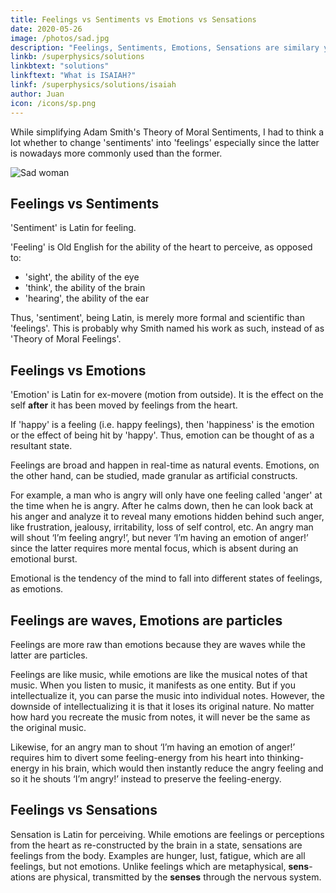```yaml
---
title: Feelings vs Sentiments vs Emotions vs Sensations
date: 2020-05-26
image: /photos/sad.jpg
description: "Feelings, Sentiments, Emotions, Sensations are similary yet different"
linkb: /superphysics/solutions
linkbtext: "solutions"
linkftext: "What is ISAIAH?"
linkf: /superphysics/solutions/isaiah
author: Juan
icon: /icons/sp.png
---
```


While simplifying Adam Smith's Theory of Moral Sentiments, I had to think a lot whether to change 'sentiments' into 'feelings' especially since the latter is nowadays more commonly used than the former.


![Sad woman](/photos/sad.jpg)


## Feelings vs Sentiments 

'Sentiment' is Latin for feeling.

'Feeling' is Old English for the ability of the heart to perceive<!--  or sense -->, as opposed to:
- 'sight', the ability of the eye
- 'think', the ability of the brain
- 'hearing', the ability of the ear

Thus, 'sentiment', being Latin, is merely more formal and scientific than 'feelings'. This is probably why Smith named his work as such, instead of as 'Theory of Moral Feelings'.


## Feelings vs Emotions

'Emotion' is Latin for ex-movere (motion from outside). It is the effect on the self **after** it has been moved by feelings from the heart. 

If 'happy' is a feeling (i.e. happy feelings), then 'happiness' is the emotion or the effect of being hit by 'happy'. Thus, emotion can be thought of as a resultant state. 

Feelings are broad and happen in real-time as natural events. Emotions, on the other hand, can be studied, made granular as artificial constructs. 

For example, a man who is angry will only have one feeling called 'anger' at the time when he is angry. After he calms down, then he can look back at his anger and analyze it to reveal many emotions hidden behind such anger, like frustration, jealousy, irritability, loss of self control, etc. An angry man will shout ‘I’m feeling angry!’, but never ‘I’m having an emotion of anger!’ since the latter requires more mental focus, which is absent during an emotional burst.

Emotional is the tendency of the mind to fall into different states of feelings, as emotions. 


## Feelings are waves, Emotions are particles

Feelings are more raw than emotions because they are waves while the latter are particles. <!-- This is because metaphysically, feelings are waves while emotions are particles. --> 

Feelings are like music, while emotions are like the musical notes of that music. When you listen to music, it manifests as one entity. But if you intellectualize it, you can parse the music into individual notes. However, the downside of intellectualizing it is that it loses its original nature. No matter how hard you recreate the music from notes, it will never be the same as the original music.

Likewise, for an angry man to shout ‘I’m having an emotion of anger!’ requires him to divert some feeling-energy from his heart into thinking-energy in his brain, which would then instantly reduce the angry feeling and so it he shouts ‘I’m angry!’ instead to preserve the feeling-energy.


## Feelings vs Sensations

Sensation is Latin for perceiving. While emotions are feelings or perceptions from the heart as re-constructed by the brain in a state, sensations are feelings from the body. Examples are hunger, lust, fatigue, which are all feelings, but not emotions. Unlike feelings which are metaphysical, **sens**-ations are physical, transmitted by the **senses** through the nervous system.

